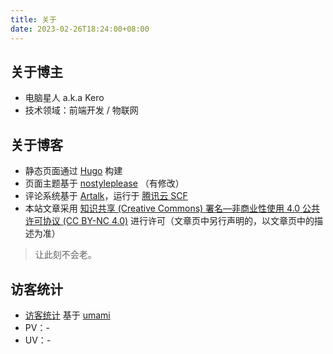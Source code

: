 ```yaml
---
title: 关于
date: 2023-02-26T18:24:00+08:00
---
```


## 关于博主

- 电脑星人 <span class="secondary" title="also known as">a.k.a</span> Kero
- 技术领域：前端开发 <span class="secondary mh-1">/</span> 物联网

## 关于博客

- 静态页面通过 <a href="https://gohugo.io/" target="_blank">Hugo</a> 构建
- 页面主题基于 <a href="https://github.com/Masellum/hugo-theme-nostyleplease" target="_blank">nostyleplease</a> （有修改）
- 评论系统基于 <a href="https://artalk.js.org/" target="_blank">Artalk</a>，运行于 <a href="https://cloud.tencent.com/product/scf" target="_blank">腾讯云 SCF</a>
- 本站文章采用 <a href="https://creativecommons.org/licenses/by-nc/4.0/deed.zh" target="_blank">知识共享 (Creative Commons) 署名—非商业性使用 4.0 公共许可协议 (CC BY-NC 4.0)</a> 进行许可（文章页中另行声明的，以文章页中的描述为准）

> 让此刻不会老。

## 访客统计

- [访客统计](https://service-ngoos1nm-1255707222.gz.apigw.tencentcs.com/share/M0TKuUnd/kero-blog) 基于 [umami](https://github.com/umami-software/umami)
- PV：<span id="pv-text">-</span>
- UV：<span id="uv-text">-</span>

<script>
(function() {
  if (!window.fetch) return;
  fetch('https://service-ngoos1nm-1255707222.gz.apigw.tencentcs.com/public-stats/kero-blog')
    .then((response) => {
      return response.json();
    })
    .then((res) => {
      if (res.code !== 0) return Promise.reject(new Error('error code = ' + res.code));
      document.getElementById('pv-text').innerText = String(res.data.pageviews.value);
      document.getElementById('uv-text').innerText = String(res.data.uniques.value);
    })
    .catch((error) => {
      console.error('[stats] refresh pv fail', error);
    });
})();
</script>
